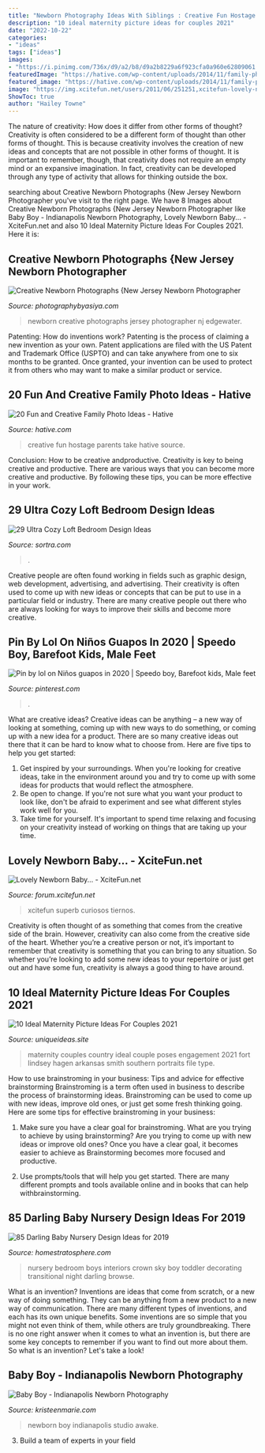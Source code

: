 ```yaml
---
title: "Newborn Photography Ideas With Siblings : Creative Fun Hostage Parents Take Hative Source"
description: "10 ideal maternity picture ideas for couples 2021"
date: "2022-10-22"
categories:
- "ideas"
tags: ["ideas"]
images:
- "https://i.pinimg.com/736x/d9/a2/b8/d9a2b8229a6f923cfa0a960e62809061.jpg"
featuredImage: "https://hative.com/wp-content/uploads/2014/11/family-photo-ideas/5-fun-creative-family-photo-ideas.jpg"
featured_image: "https://hative.com/wp-content/uploads/2014/11/family-photo-ideas/5-fun-creative-family-photo-ideas.jpg"
image: "https://img.xcitefun.net/users/2011/06/251251,xcitefun-lovely-newborn-baby-49-10.jpg"
ShowToc: true
author: "Hailey Towne"
---
```



The nature of creativity: How does it differ from other forms of thought?
Creativity is often considered to be a different form of thought than other forms of thought. This is because creativity involves the creation of new ideas and concepts that are not possible in other forms of thought. It is important to remember, though, that creativity does not require an empty mind or an expansive imagination. In fact, creativity can be developed through any type of activity that allows for thinking outside the box.

	

		
searching about Creative Newborn Photographs {New Jersey Newborn Photographer you've visit to the right page. We have 8 Images about Creative Newborn Photographs {New Jersey Newborn Photographer like Baby Boy - Indianapolis Newborn Photography, Lovely Newborn Baby... - XciteFun.net and also 10 Ideal Maternity Picture Ideas For Couples 2021. Here it is:
		
    
## Creative Newborn Photographs {New Jersey Newborn Photographer

<img loading=lazy src="http://photographybyasiya.com/blog/wp-content/uploads/2013/05/creative-newborn-photos-002.jpg" onerror="this.onerror=null;this.src='https://tse2.mm.bing.net/th?id=OIP.qnsW-bEFjdP1gDgzGzpCsgHaFS&amp;pid=15.1';" alt="Creative Newborn Photographs {New Jersey Newborn Photographer">

_Source: photographybyasiya.com_

>newborn creative photographs jersey photographer nj edgewater. 

	

Patenting: How do inventions work?
Patenting is the process of claiming a new invention as your own. Patent applications are filed with the US Patent and Trademark Office (USPTO) and can take anywhere from one to six months to be granted. Once granted, your invention can be used to protect it from others who may want to make a similar product or service.

    
## 20 Fun And Creative Family Photo Ideas - Hative

<img loading=lazy src="https://hative.com/wp-content/uploads/2014/11/family-photo-ideas/5-fun-creative-family-photo-ideas.jpg" onerror="this.onerror=null;this.src='https://tse4.mm.bing.net/th?id=OIP.C-PIaogkG2P7Djeb1pstxgHaLH&amp;pid=15.1';" alt="20 Fun and Creative Family Photo Ideas - Hative">

_Source: hative.com_

>creative fun hostage parents take hative source. 

	

Conclusion: How to be creative andproductive.
Creativity is key to being creative and productive. There are various ways that you can become more creative and productive. By following these tips, you can be more effective in your work.

    
## 29 Ultra Cozy Loft Bedroom Design Ideas

<img loading=lazy src="https://www.sortra.com/wp-content/uploads/2014/11/loft-bedroom-design09.jpg" onerror="this.onerror=null;this.src='https://tse2.mm.bing.net/th?id=OIP.rTJWQKVPAHv5jC5MeVgozwHaJ6&amp;pid=15.1';" alt="29 Ultra Cozy Loft Bedroom Design Ideas">

_Source: sortra.com_

>. 

	

Creative people are often found working in fields such as graphic design, web development, advertising, and advertising. Their creativity is often used to come up with new ideas or concepts that can be put to use in a particular field or industry. There are many creative people out there who are always looking for ways to improve their skills and become more creative.

    
## Pin By Lol On Niños Guapos In 2020 | Speedo Boy, Barefoot Kids, Male Feet

<img loading=lazy src="https://i.pinimg.com/736x/d9/a2/b8/d9a2b8229a6f923cfa0a960e62809061.jpg" onerror="this.onerror=null;this.src='https://tse3.mm.bing.net/th?id=OIP.26TZQB59uZ4TOdUtxMJ7XgHaNK&amp;pid=15.1';" alt="Pin by lol on Niños guapos in 2020 | Speedo boy, Barefoot kids, Male feet">

_Source: pinterest.com_

>. 

	

What are creative ideas?
Creative ideas can be anything – a new way of looking at something, coming up with new ways to do something, or coming up with a new idea for a product. There are so many creative ideas out there that it can be hard to know what to choose from. Here are five tips to help you get started: 
1) Get inspired by your surroundings. When you're looking for creative ideas, take in the environment around you and try to come up with some ideas for products that would reflect the atmosphere. 
2) Be open to change. If you're not sure what you want your product to look like, don't be afraid to experiment and see what different styles work well for you. 
3) Take time for yourself. It's important to spend time relaxing and focusing on your creativity instead of working on things that are taking up your time.

    
## Lovely Newborn Baby... - XciteFun.net

<img loading=lazy src="https://img.xcitefun.net/users/2011/06/251251,xcitefun-lovely-newborn-baby-49-10.jpg" onerror="this.onerror=null;this.src='https://tse2.mm.bing.net/th?id=OIP.Je1tsJePKgehiEFgeYG1NQHaJ4&amp;pid=15.1';" alt="Lovely Newborn Baby... - XciteFun.net">

_Source: forum.xcitefun.net_

>xcitefun superb curiosos tiernos. 

	

Creativity is often thought of as something that comes from the creative side of the brain. However, creativity can also come from the creative side of the heart. Whether you’re a creative person or not, it’s important to remember that creativity is something that you can bring to any situation. So whether you’re looking to add some new ideas to your repertoire or just get out and have some fun, creativity is always a good thing to have around.

    
## 10 Ideal Maternity Picture Ideas For Couples 2021

<img loading=lazy src="https://www.uniqueideas.site/wp-content/uploads/elegant-country-maternity-picture-ideas-selection-photo-and.jpg" onerror="this.onerror=null;this.src='https://tse2.mm.bing.net/th?id=OIP.jrEUnNg9vE7UbqQlpyrDLwHaLE&amp;pid=15.1';" alt="10 Ideal Maternity Picture Ideas For Couples 2021">

_Source: uniqueideas.site_

>maternity couples country ideal couple poses engagement 2021 fort lindsey hagen arkansas smith southern portraits file type. 

	

How to use brainstroming in your business: Tips and advice for effective brainstorming
Brainstroming is a term often used in business to describe the process of brainstorming ideas. Brainstroming can be used to come up with new ideas, improve old ones, or just get some fresh thinking going. Here are some tips for effective brainstroming in your business: 
1. Make sure you have a clear goal for brainstroming. What are you trying to achieve by using brainstorming? Are you trying to come up with new ideas or improve old ones? Once you have a clear goal, it becomes easier to achieve as Brainstorming becomes more focused and productive. 

2. Use prompts/tools that will help you get started. There are many different prompts and tools available online and in books that can help withbrainstorming.

    
## 85 Darling Baby Nursery Design Ideas For 2019

<img loading=lazy src="https://www.homestratosphere.com/wp-content/uploads/2017/10/hz-transitional-night-sky-nursery-bedroom-101717.jpg" onerror="this.onerror=null;this.src='https://tse2.mm.bing.net/th?id=OIP.gcWD2y2wvZ9wjN3ZpeRPNgHaJ7&amp;pid=15.1';" alt="85 Darling Baby Nursery Design Ideas for 2019">

_Source: homestratosphere.com_

>nursery bedroom boys interiors crown sky boy toddler decorating transitional night darling browse. 

	

What is an invention?
Inventions are ideas that come from scratch, or a new way of doing something. They can be anything from a new product to a new way of communication. There are many different types of inventions, and each has its own unique benefits. Some inventions are so simple that you might not even think of them, while others are truly groundbreaking. There is no one right answer when it comes to what an invention is, but there are some key concepts to remember if you want to find out more about them. So what is an invention? Let's take a look!

    
## Baby Boy - Indianapolis Newborn Photography

<img loading=lazy src="http://kristeenmarie.com/photography/blog/wp-content/uploads/2015/12/2015-12-14_0007.jpg" onerror="this.onerror=null;this.src='https://tse3.mm.bing.net/th?id=OIP.bUUUB1mu0bb5aCyHwoN51gHaOz&amp;pid=15.1';" alt="Baby Boy - Indianapolis Newborn Photography">

_Source: kristeenmarie.com_

>newborn boy indianapolis studio awake. 

	

3. Build a team of experts in your field 


